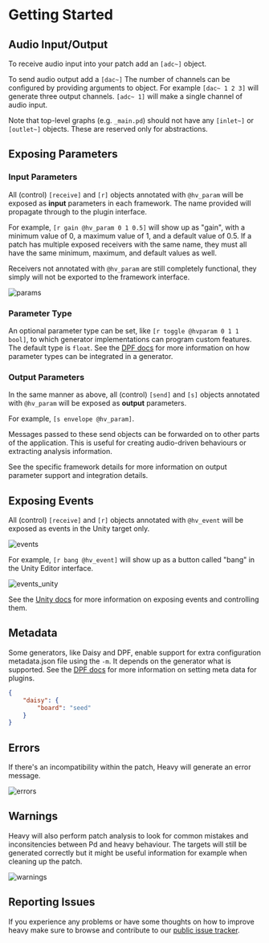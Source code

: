 # Getting Started


## Audio Input/Output
To receive audio input into your patch add an `[adc~]` object.

To send audio output add a `[dac~]` The number of channels can be configured by providing arguments to object. For example `[dac~ 1 2 3]` will generate three output channels. `[adc~ 1]` will make a single channel of audio input.

Note that top-level graphs (e.g. `_main.pd`) should not have any `[inlet~]` or `[outlet~]` objects. These are reserved only for abstractions.

## Exposing Parameters

### Input Parameters

All (control) `[receive]` and `[r]` objects annotated with `@hv_param` will be exposed as **input** parameters in each framework. The name provided will propagate through to the plugin interface.

For example, `[r gain @hv_param 0 1 0.5]` will show up as "gain", with a minimum value of 0, a maximum value of 1, and a default value of 0.5. If a patch has multiple exposed receivers with the same name, they must all have the same minimum, maximum, and default values as well.

Receivers not annotated with `@hv_param` are still completely functional, they simply will not be exported to the framework interface.

![params](img/docs_exposed_params.png)

### Parameter Type

An optional parameter type can be set, like `[r toggle @hvparam 0 1 1 bool]`, to which generator implementations can program custom features. The default type is `float`.  See the [DPF docs](08.dpf.md#parameter-types) for more information on how parameter types can be integrated in a generator.

### Output Parameters

In the same manner as above, all (control) `[send]` and `[s]` objects annotated with `@hv_param` will be exposed as **output** parameters.

For example, `[s envelope @hv_param]`.

Messages passed to these send objects can be forwarded on to other parts of the application. This is useful for creating audio-driven behaviours or extracting analysis information.

See the specific framework details for more information on output parameter support and integration details.

## Exposing Events
All (control) `[receive]` and `[r]` objects annotated with `@hv_event` will be exposed as events in the Unity target only.

![events](img/docs_exposed_events.png)

For example, `[r bang @hv_event]` will show up as a button called "bang" in the Unity Editor interface.

![events_unity](img/docs_exposed_events_unity.png)

See the [Unity docs](05.unity.md#exposing-and-sending-events) for more information on exposing events and controlling them.

## Metadata
Some generators, like Daisy and DPF, enable support for extra configuration metadata.json file using the `-m`. It depends on the generator what is supported. See the [DPF docs](08.dpf.md#metadata) for more information on setting meta data for plugins.

```json
{
    "daisy": {
        "board": "seed"
    }
}
```


## Errors
If there's an incompatibility within the patch, Heavy will generate an error message.

![errors](img/docs_errors.png)

## Warnings
Heavy will also perform patch analysis to look for common mistakes and inconsitencies between Pd and heavy behaviour. The targets will still be generated correctly but it might be useful information for example when cleaning up the patch.

![warnings](img/docs_warnings.png)

## Reporting Issues

If you experience any problems or have some thoughts on how to improve heavy make sure to browse and contribute to our [public issue tracker](https://github.com/Wasted-Audio/hvcc/issues).
